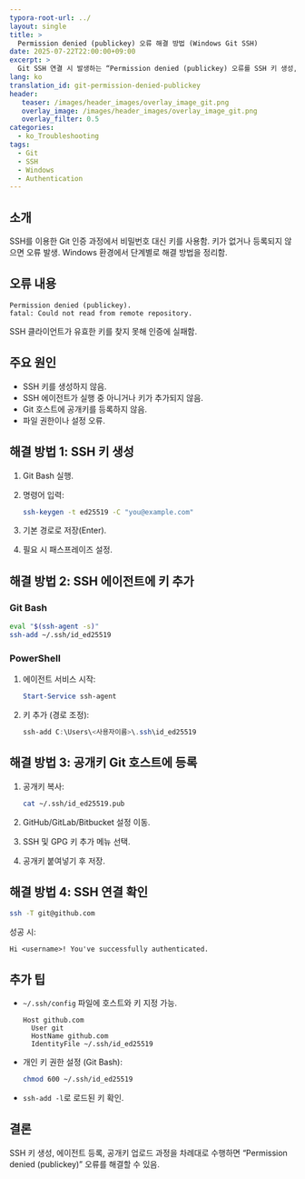 ```yaml
---
typora-root-url: ../
layout: single
title: >
  Permission denied (publickey) 오류 해결 방법 (Windows Git SSH)
date: 2025-07-22T22:00:00+09:00
excerpt: >
  Git SSH 연결 시 발생하는 “Permission denied (publickey) 오류를 SSH 키 생성, 에이전트 등록, 공개키 업로드로 해결하는 방법.
lang: ko
translation_id: git-permission-denied-publickey
header:
   teaser: /images/header_images/overlay_image_git.png
   overlay_image: /images/header_images/overlay_image_git.png
   overlay_filter: 0.5
categories:
  - ko_Troubleshooting
tags:
  - Git
  - SSH
  - Windows
  - Authentication
---
```


## 소개

SSH를 이용한 Git 인증 과정에서 비밀번호 대신 키를 사용함.
키가 없거나 등록되지 않으면 오류 발생.
Windows 환경에서 단계별로 해결 방법을 정리함.

## 오류 내용

```
Permission denied (publickey).
fatal: Could not read from remote repository.
```

SSH 클라이언트가 유효한 키를 찾지 못해 인증에 실패함.

## 주요 원인

* SSH 키를 생성하지 않음.
* SSH 에이전트가 실행 중 아니거나 키가 추가되지 않음.
* Git 호스트에 공개키를 등록하지 않음.
* 파일 권한이나 설정 오류.

## 해결 방법 1: SSH 키 생성

1. Git Bash 실행.
2. 명령어 입력:

   ```bash
   ssh-keygen -t ed25519 -C "you@example.com"
   ```
3. 기본 경로로 저장(Enter).
4. 필요 시 패스프레이즈 설정.

## 해결 방법 2: SSH 에이전트에 키 추가

### Git Bash

```bash
eval "$(ssh-agent -s)"
ssh-add ~/.ssh/id_ed25519
```

### PowerShell

1. 에이전트 서비스 시작:

   ```powershell
   Start-Service ssh-agent
   ```
2. 키 추가 (경로 조정):

   ```powershell
   ssh-add C:\Users\<사용자이름>\.ssh\id_ed25519
   ```

## 해결 방법 3: 공개키 Git 호스트에 등록

1. 공개키 복사:

   ```bash
   cat ~/.ssh/id_ed25519.pub
   ```
2. GitHub/GitLab/Bitbucket 설정 이동.
3. SSH 및 GPG 키 추가 메뉴 선택.
4. 공개키 붙여넣기 후 저장.

## 해결 방법 4: SSH 연결 확인

```bash
ssh -T git@github.com
```

성공 시:

```
Hi <username>! You've successfully authenticated.
```

## 추가 팁

* `~/.ssh/config` 파일에 호스트와 키 지정 가능.

  ```text
  Host github.com
    User git
    HostName github.com
    IdentityFile ~/.ssh/id_ed25519
  ```
* 개인 키 권한 설정 (Git Bash):

  ```bash
  chmod 600 ~/.ssh/id_ed25519
  ```
* `ssh-add -l`로 로드된 키 확인.

## 결론

SSH 키 생성, 에이전트 등록, 공개키 업로드 과정을 차례대로 수행하면 “Permission denied (publickey)” 오류를 해결할 수 있음.
